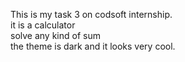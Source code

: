 This is my task 3 on codsoft internship.<br>
it is a calculator<br>solve any kind of sum<br>
the theme is dark and it looks very cool.